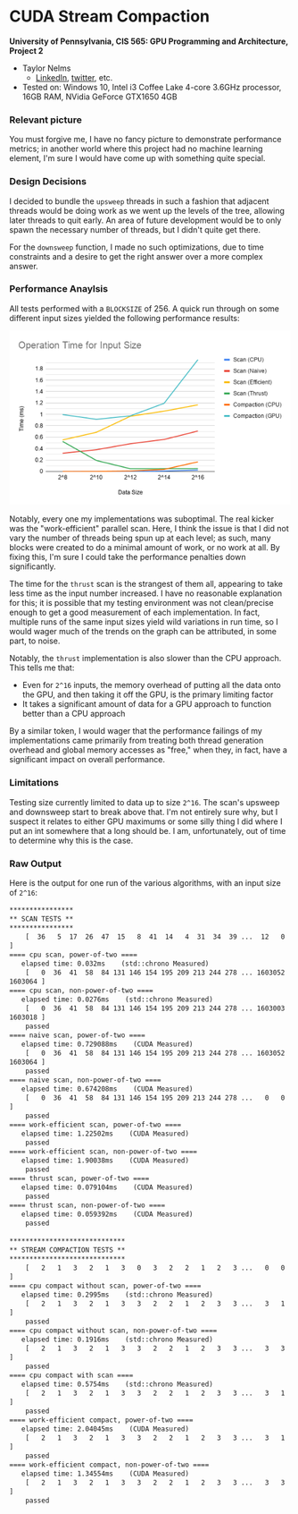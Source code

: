 CUDA Stream Compaction
======================

**University of Pennsylvania, CIS 565: GPU Programming and Architecture, Project 2**

* Taylor Nelms
  * [LinkedIn](https://www.linkedin.com/in/taylor-k-7b2110191/), [twitter](https://twitter.com/nelms_taylor), etc.
* Tested on: Windows 10, Intel i3 Coffee Lake 4-core 3.6GHz processor, 16GB RAM, NVidia GeForce GTX1650 4GB

### Relevant picture

You must forgive me, I have no fancy picture to demonstrate performance metrics; in another world where this project had no machine learning element, I'm sure I would have come up with something quite special.

### Design Decisions

I decided to bundle the `upsweep` threads in such a fashion that adjacent threads would be doing work as we went up the levels of the tree, allowing later threads to quit early. An area of future development would be to only spawn the necessary number of threads, but I didn't quite get there.

For the `downsweep` function, I made no such optimizations, due to time constraints and a desire to get the right answer over a more complex answer.

### Performance Anaylsis

All tests performed with a `BLOCKSIZE` of 256.
A quick run through on some different input sizes yielded the following performance results:

![](img/perfgraph.png)

Notably, every one my implementations was suboptimal. The real kicker was the "work-efficient" parallel scan. Here, I think the issue is that I did not vary the number of threads being spun up at each level; as such, many blocks were created to do a minimal amount of work, or no work at all. By fixing this, I'm sure I could take the performance penalties down significantly.

The time for the `thrust` scan is the strangest of them all, appearing to take less time as the input number increased. I have no reasonable explanation for this; it is possible that my testing environment was not clean/precise enough to get a good measurement of each implementation. In fact, multiple runs of the same input sizes yield wild variations in run time, so I would wager much of the trends on the graph can be attributed, in some part, to noise.

Notably, the `thrust` implementation is also slower than the CPU approach. This tells me that:

* Even for `2^16` inputs, the memory overhead of putting all the data onto the GPU, and then taking it off the GPU, is the primary limiting factor
* It takes a significant amount of data for a GPU approach to function better than a CPU approach

By a similar token, I would wager that the performance failings of my implementations came primarily from treating both thread generation overhead and global memory accesses as "free," when they, in fact, have a significant impact on overall performance.

### Limitations

Testing size currently limited to data up to size `2^16`. The scan's upsweep and downsweep start to break above that. I'm not entirely sure why, but I suspect it relates to either GPU maximums or some silly thing I did where I put an int somewhere that a long should be. I am, unfortunately, out of time to determine why this is the case.

### Raw Output

Here is the output for one run of the various algorithms, with an input size of `2^16`:

```
****************
** SCAN TESTS **
****************
    [  36   5  17  26  47  15   8  41  14   4  31  34  39 ...  12   0 ]
==== cpu scan, power-of-two ====
   elapsed time: 0.032ms    (std::chrono Measured)
    [   0  36  41  58  84 131 146 154 195 209 213 244 278 ... 1603052 1603064 ]
==== cpu scan, non-power-of-two ====
   elapsed time: 0.0276ms    (std::chrono Measured)
    [   0  36  41  58  84 131 146 154 195 209 213 244 278 ... 1603003 1603018 ]
    passed
==== naive scan, power-of-two ====
   elapsed time: 0.729088ms    (CUDA Measured)
    [   0  36  41  58  84 131 146 154 195 209 213 244 278 ... 1603052 1603064 ]
    passed
==== naive scan, non-power-of-two ====
   elapsed time: 0.674208ms    (CUDA Measured)
    [   0  36  41  58  84 131 146 154 195 209 213 244 278 ...   0   0 ]
    passed
==== work-efficient scan, power-of-two ====
   elapsed time: 1.22502ms    (CUDA Measured)
    passed
==== work-efficient scan, non-power-of-two ====
   elapsed time: 1.90038ms    (CUDA Measured)
    passed
==== thrust scan, power-of-two ====
   elapsed time: 0.079104ms    (CUDA Measured)
    passed
==== thrust scan, non-power-of-two ====
   elapsed time: 0.059392ms    (CUDA Measured)
    passed

*****************************
** STREAM COMPACTION TESTS **
*****************************
    [   2   1   3   2   1   3   0   3   2   2   1   2   3 ...   0   0 ]
==== cpu compact without scan, power-of-two ====
   elapsed time: 0.2995ms    (std::chrono Measured)
    [   2   1   3   2   1   3   3   2   2   1   2   3   3 ...   3   1 ]
    passed
==== cpu compact without scan, non-power-of-two ====
   elapsed time: 0.1916ms    (std::chrono Measured)
    [   2   1   3   2   1   3   3   2   2   1   2   3   3 ...   3   3 ]
    passed
==== cpu compact with scan ====
   elapsed time: 0.5754ms    (std::chrono Measured)
    [   2   1   3   2   1   3   3   2   2   1   2   3   3 ...   3   1 ]
    passed
==== work-efficient compact, power-of-two ====
   elapsed time: 2.04045ms    (CUDA Measured)
    [   2   1   3   2   1   3   3   2   2   1   2   3   3 ...   3   1 ]
    passed
==== work-efficient compact, non-power-of-two ====
   elapsed time: 1.34554ms    (CUDA Measured)
    [   2   1   3   2   1   3   3   2   2   1   2   3   3 ...   3   3 ]
    passed
```
